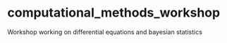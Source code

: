 # computational_methods_workshop
Workshop working on differential equations and bayesian statistics

